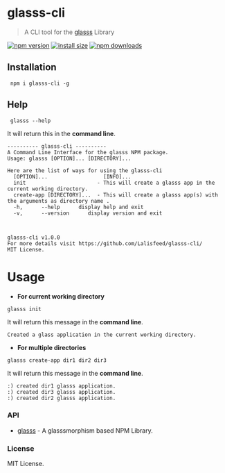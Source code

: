 # glasss-cli

> A CLI tool for the [glasss](https://github.com/Lalisfeed/glasss) Library

[![npm version](https://img.shields.io/npm/v/glasss-cli.svg?style=flat-square)](https://www.npmjs.org/package/glasss-cli) 
[![install size](https://packagephobia.com/badge?p=glasss-cli)](https://packagephobia.com/result?p=glasss-cli) 
[![npm downloads](https://img.shields.io/npm/dw/glasss-cli.svg?style=flat-square)](http://npm-stat.com/charts.html?package=glasss-cli) 


## Installation 

```
 npm i glasss-cli -g
 ```

## Help

```
 glasss --help
 ```

It will return this in the **command line**.

```
---------- glasss-cli ----------
A Command Line Interface for the glasss NPM package.
Usage: glasss [OPTION]... [DIRECTORY]...
 
Here are the list of ways for using the glasss-cli
  [OPTION]...                  [INFO]...
  init                       - This will create a glasss app in the current working directory.
  create-app [DIRECTORY]...  - This will create a glasss app(s) with the arguments as directory name .
  -h,      --help      display help and exit
  -v,      --version      display version and exit
 
 
 
glasss-cli v1.0.0
For more details visit https://github.com/Lalisfeed/glasss-cli/ 
MIT License.
```

# Usage

* **For current working directory**
  
 ```
 glasss init
 ```
 
 It will return this message in the **command line**.
 
 ```
 Created a glass application in the current working directory.
 ```

* **For multiple directories**
  
 ```
 glasss create-app dir1 dir2 dir3
 ```
 
 It will return this message in the **command line**.
 
 ```
 :) created dir1 glasss application.
 :) created dir3 glasss application.
 :) created dir2 glasss application.
 ```

### API

- [glasss](https://github.com/Lalisfeed/glasss) - A glasssmorphism based NPM Library.

### License

MIT License.